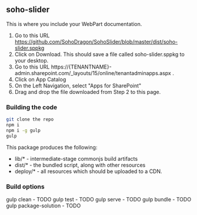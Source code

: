 ## soho-slider

This is where you include your WebPart documentation.


1. Go to this URL https://github.com/SohoDragon/SohoSlider/blob/master/dist/soho-slider.sppkg
2. Click on Download. This should save a file called soho-slider.sppkg to your desktop.
3. Go to this URL https://{TENANTNAME}-admin.sharepoint.com/_layouts/15/online/tenantadminapps.aspx . 
4. Click on App Catalog
5. On the Left Navigation, select "Apps for SharePoint"
6. Drag and drop the file downloaded from Step 2 to this page.

### Building the code

```bash
git clone the repo
npm i
npm i -g gulp
gulp
```

This package produces the following:

* lib/* - intermediate-stage commonjs build artifacts
* dist/* - the bundled script, along with other resources
* deploy/* - all resources which should be uploaded to a CDN.

### Build options

gulp clean - TODO
gulp test - TODO
gulp serve - TODO
gulp bundle - TODO
gulp package-solution - TODO
